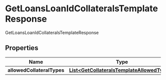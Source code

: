 

# GetLoansLoanIdCollateralsTemplateResponse

GetLoansLoanIdCollateralsTemplateResponse
## Properties

Name | Type | Description | Notes
------------ | ------------- | ------------- | -------------
**allowedCollateralTypes** | [**List&lt;GetCollateralsTemplateAllowedTypes&gt;**](GetCollateralsTemplateAllowedTypes.md) |  |  [optional]



